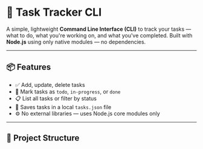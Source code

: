 # 📝 Task Tracker CLI

A simple, lightweight **Command Line Interface (CLI)** to track your tasks — what to do, what you're working on, and what you've completed. Built with **Node.js** using only native modules — no dependencies.

---

## 📦 Features

- ✅ Add, update, delete tasks
- 🚧 Mark tasks as `todo`, `in-progress`, or `done`
- 📋 List all tasks or filter by status
- 💾 Saves tasks in a local `tasks.json` file
- ⚙️ No external libraries — uses Node.js core modules only

---

## 📁 Project Structure

